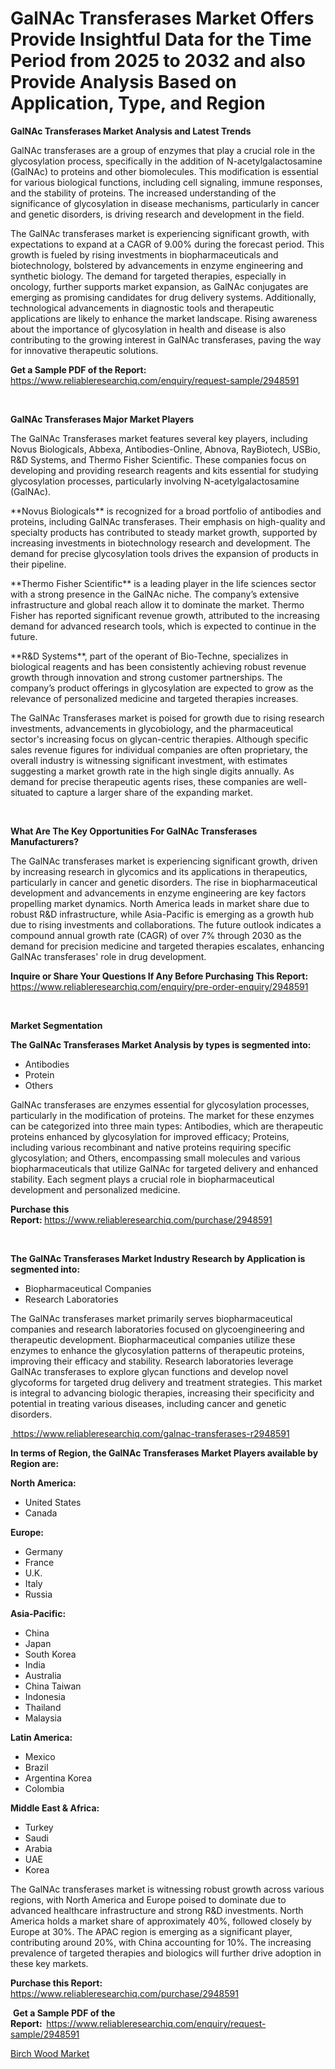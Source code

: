 <p><h1>GalNAc Transferases Market Offers Provide Insightful Data for the Time Period from 2025 to 2032 and also Provide Analysis Based on Application, Type, and Region</h1></p><p><strong>GalNAc Transferases Market Analysis and Latest Trends</strong></p>
<p><p>GalNAc transferases are a group of enzymes that play a crucial role in the glycosylation process, specifically in the addition of N-acetylgalactosamine (GalNAc) to proteins and other biomolecules. This modification is essential for various biological functions, including cell signaling, immune responses, and the stability of proteins. The increased understanding of the significance of glycosylation in disease mechanisms, particularly in cancer and genetic disorders, is driving research and development in the field.</p><p>The GalNAc transferases market is experiencing significant growth, with expectations to expand at a CAGR of 9.00% during the forecast period. This growth is fueled by rising investments in biopharmaceuticals and biotechnology, bolstered by advancements in enzyme engineering and synthetic biology. The demand for targeted therapies, especially in oncology, further supports market expansion, as GalNAc conjugates are emerging as promising candidates for drug delivery systems. Additionally, technological advancements in diagnostic tools and therapeutic applications are likely to enhance the market landscape. Rising awareness about the importance of glycosylation in health and disease is also contributing to the growing interest in GalNAc transferases, paving the way for innovative therapeutic solutions.</p></p>
<p><strong>Get a Sample PDF of the Report:&nbsp;</strong> <a href="https://www.reliableresearchiq.com/enquiry/request-sample/2948591?utm_campaign=2302&utm_medium=2&utm_source=Github&utm_content=ia&utm_term=12032025&utm_id=galnac-transferases">https://www.reliableresearchiq.com/enquiry/request-sample/2948591</a></p>
<p>&nbsp;</p>
<p><strong>GalNAc Transferases Major Market Players</strong></p>
<p><p>The GalNAc Transferases market features several key players, including Novus Biologicals, Abbexa, Antibodies-Online, Abnova, RayBiotech, USBio, R&D Systems, and Thermo Fisher Scientific. These companies focus on developing and providing research reagents and kits essential for studying glycosylation processes, particularly involving N-acetylgalactosamine (GalNAc).</p><p>**Novus Biologicals** is recognized for a broad portfolio of antibodies and proteins, including GalNAc transferases. Their emphasis on high-quality and specialty products has contributed to steady market growth, supported by increasing investments in biotechnology research and development. The demand for precise glycosylation tools drives the expansion of products in their pipeline.</p><p>**Thermo Fisher Scientific** is a leading player in the life sciences sector with a strong presence in the GalNAc niche. The company’s extensive infrastructure and global reach allow it to dominate the market. Thermo Fisher has reported significant revenue growth, attributed to the increasing demand for advanced research tools, which is expected to continue in the future.</p><p>**R&D Systems**, part of the operant of Bio-Techne, specializes in biological reagents and has been consistently achieving robust revenue growth through innovation and strong customer partnerships. The company’s product offerings in glycosylation are expected to grow as the relevance of personalized medicine and targeted therapies increases.</p><p>The GalNAc Transferases market is poised for growth due to rising research investments, advancements in glycobiology, and the pharmaceutical sector's increasing focus on glycan-centric therapies. Although specific sales revenue figures for individual companies are often proprietary, the overall industry is witnessing significant investment, with estimates suggesting a market growth rate in the high single digits annually. As demand for precise therapeutic agents rises, these companies are well-situated to capture a larger share of the expanding market.</p></p>
<p>&nbsp;</p>
<p><strong>What Are The Key Opportunities For GalNAc Transferases Manufacturers?</strong></p>
<p><p>The GalNAc transferases market is experiencing significant growth, driven by increasing research in glycomics and its applications in therapeutics, particularly in cancer and genetic disorders. The rise in biopharmaceutical development and advancements in enzyme engineering are key factors propelling market dynamics. North America leads in market share due to robust R&D infrastructure, while Asia-Pacific is emerging as a growth hub due to rising investments and collaborations. The future outlook indicates a compound annual growth rate (CAGR) of over 7% through 2030 as the demand for precision medicine and targeted therapies escalates, enhancing GalNAc transferases' role in drug development.</p></p>
<p><strong>Inquire or Share Your Questions If Any Before Purchasing This Report:</strong> <a href="https://www.reliableresearchiq.com/enquiry/pre-order-enquiry/2948591?utm_campaign=2302&utm_medium=2&utm_source=Github&utm_content=ia&utm_term=12032025&utm_id=galnac-transferases">https://www.reliableresearchiq.com/enquiry/pre-order-enquiry/2948591</a></p>
<p>&nbsp;</p>
<p><strong>Market Segmentation</strong></p>
<p><strong>The GalNAc Transferases Market Analysis by types is segmented into:</strong></p>
<p><ul><li>Antibodies</li><li> Protein</li><li> Others</li></ul></p>
<p><p>GalNAc transferases are enzymes essential for glycosylation processes, particularly in the modification of proteins. The market for these enzymes can be categorized into three main types: Antibodies, which are therapeutic proteins enhanced by glycosylation for improved efficacy; Proteins, including various recombinant and native proteins requiring specific glycosylation; and Others, encompassing small molecules and various biopharmaceuticals that utilize GalNAc for targeted delivery and enhanced stability. Each segment plays a crucial role in biopharmaceutical development and personalized medicine.</p></p>
<p><strong>Purchase this Report:&nbsp;</strong><a href="https://www.reliableresearchiq.com/purchase/2948591?utm_campaign=2302&utm_medium=2&utm_source=Github&utm_content=ia&utm_term=12032025&utm_id=galnac-transferases">https://www.reliableresearchiq.com/purchase/2948591</a></p>
<p>&nbsp;</p>
<p><strong>The GalNAc Transferases Market Industry Research by Application is segmented into:</strong></p>
<p><ul><li>Biopharmaceutical Companies</li><li> Research Laboratories</li></ul></p>
<p><p>The GalNAc transferases market primarily serves biopharmaceutical companies and research laboratories focused on glycoengineering and therapeutic development. Biopharmaceutical companies utilize these enzymes to enhance the glycosylation patterns of therapeutic proteins, improving their efficacy and stability. Research laboratories leverage GalNAc transferases to explore glycan functions and develop novel glycoforms for targeted drug delivery and treatment strategies. This market is integral to advancing biologic therapies, increasing their specificity and potential in treating various diseases, including cancer and genetic disorders.</p></p>
<p><a href="https://www.reliableresearchiq.com/galnac-transferases-r2948591?utm_campaign=2302&utm_medium=2&utm_source=Github&utm_content=ia&utm_term=12032025&utm_id=galnac-transferases">&nbsp;https://www.reliableresearchiq.com/galnac-transferases-r2948591</a></p>
<p><strong>In terms of Region, the GalNAc Transferases Market Players available by Region are:</strong></p>
<p>
    <p> <strong> North America: </strong>
        <ul>
            <li>United States</li>
            <li>Canada</li>
        </ul>
        </p> 
    <p> <strong> Europe: </strong>
        <ul>
            <li>Germany</li>
            <li>France</li>
            <li>U.K.</li>
            <li>Italy</li>
            <li>Russia</li>
        </ul>
        </p> 
    <p> <strong> Asia-Pacific: </strong>
        <ul>
            <li>China</li>
            <li>Japan</li>
            <li>South Korea</li>
            <li>India</li>
            <li>Australia</li>
            <li>China Taiwan</li>
            <li>Indonesia</li>
            <li>Thailand</li>
            <li>Malaysia</li>
        </ul>
        </p> 
    <p> <strong> Latin America: </strong>
        <ul>
            <li>Mexico</li>
            <li>Brazil</li>
            <li>Argentina Korea</li>
            <li>Colombia</li>
        </ul>
        </p> 
    <p> <strong> Middle East & Africa: </strong>
        <ul>
            <li>Turkey</li>
            <li>Saudi</li>
            <li>Arabia</li>
            <li>UAE</li>
            <li>Korea</li>
        </ul>
    </p>
    </p>
<p><p>The GalNAc transferases market is witnessing robust growth across various regions, with North America and Europe poised to dominate due to advanced healthcare infrastructure and strong R&D investments. North America holds a market share of approximately 40%, followed closely by Europe at 30%. The APAC region is emerging as a significant player, contributing around 20%, with China accounting for 10%. The increasing prevalence of targeted therapies and biologics will further drive adoption in these key markets.</p></p>
<p><strong>Purchase this Report: </strong><a href="https://www.reliableresearchiq.com/purchase/2948591?utm_campaign=2302&utm_medium=2&utm_source=Github&utm_content=ia&utm_term=12032025&utm_id=galnac-transferases">https://www.reliableresearchiq.com/purchase/2948591</a></p>
<p>&nbsp;<strong>Get a Sample PDF of the Report:&nbsp;&nbsp;</strong><a href="https://www.reliableresearchiq.com/enquiry/request-sample/2948591?utm_campaign=2302&utm_medium=2&utm_source=Github&utm_content=ia&utm_term=12032025&utm_id=galnac-transferases">https://www.reliableresearchiq.com/enquiry/request-sample/2948591</a></p>
<p><strong></strong></p>
<p><p><a href="https://github.com/buseknoden2b/Market-Research-Report-List-1/blob/main/birch-wood-market.md?utm_campaign=2302&utm_medium=2&utm_source=Github&utm_content=ia&utm_term=12032025&utm_id=galnac-transferases">Birch Wood Market</a></p></p>